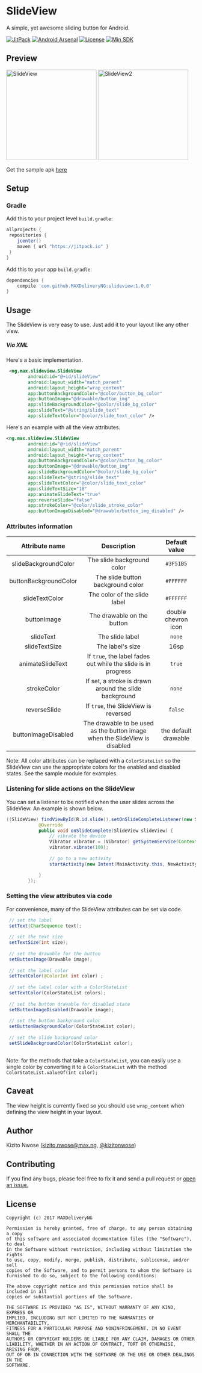 # SlideView

A simple, yet awesome sliding button for Android.

[![JitPack](https://jitpack.io/v/MAXDeliveryNG/slideview.svg)](https://jitpack.io/#MAXDeliveryNG/slideview)
[![Android Arsenal](https://img.shields.io/badge/Android%20Arsenal-SlideView-9C27B0.svg)](https://android-arsenal.com/details/1/5304)
[![License](https://img.shields.io/badge/License-MIT-blue.svg)](https://github.com/MAXDeliveryNG/slideview/blob/master/LICENSE.txt)
[![Min SDK](https://img.shields.io/badge/Min%20SDK-14-e91e63.svg)](https://developer.android.com/about/versions/android-4.0.html)

## Preview

<img src="/art/screenshot_1.png" alt="SlideView" width="240"> <img src="/art/screenshot_2.png" alt="SlideView2" width="240">

Get the sample apk [here](https://github.com/MAXDeliveryNG/slideview/releases/download/1.0.0/sample.apk/)


## Setup

### Gradle

Add this to your project level `build.gradle`:

```groovy
allprojects {
 repositories {
    jcenter()
    maven { url "https://jitpack.io" }
 }
}
```

Add this to your app `build.gradle`:

```groovy
dependencies {
	compile 'com.github.MAXDeliveryNG:slideview:1.0.0'
}
```

## Usage


The SlideView is very easy to use. Just add it to your layout like any other view. 

##### Via XML
Here's a basic implementation.
```xml
 <ng.max.slideview.SlideView
        android:id="@+id/slideView"
        android:layout_width="match_parent"
        android:layout_height="wrap_content"
        app:buttonBackgroundColor="@color/button_bg_color"
        app:buttonImage="@drawable/button_img"
        app:slideBackgroundColor="@color/slide_bg_color"
        app:slideText="@string/slide_text"
        app:slideTextColor="@color/slide_text_color" />
```


Here's an example with all the view attributes.

```xml
<ng.max.slideview.SlideView
        android:id="@+id/slideView"
        android:layout_width="match_parent"
        android:layout_height="wrap_content"
        app:buttonBackgroundColor="@color/button_bg_color"
        app:buttonImage="@drawable/button_img"
        app:slideBackgroundColor="@color/slide_bg_color"
        app:slideText="@string/slide_text"
        app:slideTextColor="@color/slide_text_color"
        app:slideTextSize="18"
        app:animateSlideText="true"
        app:reverseSlide="false"
        app:strokeColor="@color/slide_stroke_color"
        app:buttonImageDisabled="@drawable/button_img_disabled" />

```

### Attributes information

|Attribute name|Description|Default value|
|:-:|:-:|:-:|
|slideBackgroundColor|The slide background color| `#3F51B5` |
|buttonBackgroundColor|The slide button background color| `#FFFFFF`|
|slideTextColor|The color of the slide label |`#FFFFFF`|
|buttonImage|The drawable on the button | double chevron icon |
|slideText|The slide label| `none` |
|slideTextSize|The label's size| 16sp |
|animateSlideText|If `true`, the label fades out while the slide is in progress| `true` |
|strokeColor|If set, a stroke is drawn around the slide background | `none` |
|reverseSlide|If `true`, the SlideView is reversed | `false` |
|buttonImageDisabled| The drawable to be used as the button image when the SlideView is disabled| the default drawable|

Note: All color attributes can be replaced with a `ColorStateList` so the SlideView can use the appropriate colors for the enabled and disabled states. See the sample module for examples. 

### Listening for slide actions on the SlideView

You can set a listener to be notified when the user slides across the SlideView. An example is shown below.

```java
((SlideView) findViewById(R.id.slide)).setOnSlideCompleteListener(new SlideView.OnSlideCompleteListener() {
            @Override
            public void onSlideComplete(SlideView slideView) {
                // vibrate the device
                Vibrator vibrator = (Vibrator) getSystemService(Context.VIBRATOR_SERVICE);
                vibrator.vibrate(100);
                
                // go to a new activity
                startActivity(new Intent(MainActivity.this, NewActivity.class));

            }
        });

```


### Setting the view attributes via code

For convenience, many of the SlideView attributes can be set via code.

```java 
 // set the label
 setText(CharSequence text); 
 
 // set the text size
 setTextSize(int size);
 
 // set the drawable for the button
 setButtonImage(Drawable image);
 
 // set the label color
 setTextColor(@ColorInt int color) ;
 
 // set the label color with a ColorStateList
 setTextColor(ColorStateList colors);
 
 // set the button drawable for disabled state
 setButtonImageDisabled(Drawable image);
 
 // set the button background color
 setButtonBackgroundColor(ColorStateList color);
 
 // set the slide background color
 setSlideBackgroundColor(ColorStateList color);
 
```

Note: for the methods that take a `ColorStateList`, you can easily use a single color by converting it to a `ColorStateList` with the method `ColorStateList.valueOf(int color);`

## Caveat 
The view height is currently fixed so you should use `wrap_content` when defining the view height in your layout. 

## Author
Kizito Nwose (kizito.nwose@max.ng, [@kizitonwose](https://github.com/kizitonwose))


## Contributing
If you find any bugs, please feel free to fix it and send a pull request or [open an issue.](https://github.com/MAXDeliveryNG/slideview/issues) 

## License
```
Copyright (c) 2017 MAXDeliveryNG

Permission is hereby granted, free of charge, to any person obtaining a copy
of this software and associated documentation files (the "Software"), to deal
in the Software without restriction, including without limitation the rights
to use, copy, modify, merge, publish, distribute, sublicense, and/or sell
copies of the Software, and to permit persons to whom the Software is
furnished to do so, subject to the following conditions:

The above copyright notice and this permission notice shall be included in all
copies or substantial portions of the Software.

THE SOFTWARE IS PROVIDED "AS IS", WITHOUT WARRANTY OF ANY KIND, EXPRESS OR
IMPLIED, INCLUDING BUT NOT LIMITED TO THE WARRANTIES OF MERCHANTABILITY,
FITNESS FOR A PARTICULAR PURPOSE AND NONINFRINGEMENT. IN NO EVENT SHALL THE
AUTHORS OR COPYRIGHT HOLDERS BE LIABLE FOR ANY CLAIM, DAMAGES OR OTHER
LIABILITY, WHETHER IN AN ACTION OF CONTRACT, TORT OR OTHERWISE, ARISING FROM,
OUT OF OR IN CONNECTION WITH THE SOFTWARE OR THE USE OR OTHER DEALINGS IN THE
SOFTWARE.
```
